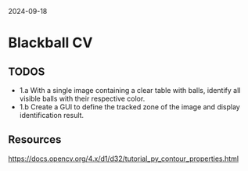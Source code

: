 2024-09-18

# Blackball CV

## TODOS

- 1.a With a single image containing a clear table with balls, identify all visible balls with their respective color.
- 1.b Create a GUI to define the tracked zone of the image and display identification result.

## Resources

https://docs.opencv.org/4.x/d1/d32/tutorial_py_contour_properties.html